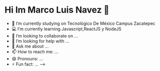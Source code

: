 # Hi Im Marco Luis Navez 👋



- 🔭 I’m currently studying on Tecnológico De México Campus Zacatepec
- :computer: I’m currently learning Javascript,ReactJS y NodeJS
- 👯 I’m looking to collaborate on ...
- 🤔 I’m looking for help with ...
- 💬 Ask me about ...
- 📫 How to reach me: ...
- 😄 Pronouns: ...
- ⚡ Fun fact: ...
-->
